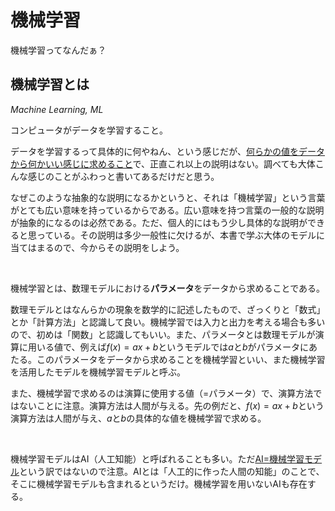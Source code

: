 # 機械学習

機械学習ってなんだぁ？

## 機械学習とは

*Machine Learning, ML*

コンピュータがデータを学習すること。

データを学習するって具体的に何やねん、という感じだが、<u>何らかの値をデータから何かいい感じに求めること</u>で、正直これ以上の説明はない。調べても大体こんな感じのことがふわっと書いてあるだけだと思う。

なぜこのような抽象的な説明になるかというと、それは「機械学習」という言葉がとても広い意味を持っているからである。広い意味を持つ言葉の一般的な説明が抽象的になるのは必然である。ただ、個人的にはもう少し具体的な説明ができると思っている。その説明は多少一般性に欠けるが、本書で学ぶ大体のモデルに当てはまるので、今からその説明をしよう。

<br>

機械学習とは、数理モデルにおける**パラメータ**をデータから求めることである。

数理モデルとはなんらかの現象を数学的に記述したもので、ざっくりと「数式」とか「計算方法」と認識して良い。機械学習では入力と出力を考える場合も多いので、初めは「関数」と認識してもいい。また、パラメータとは数理モデルが演算に用いる値で、例えば$f(x)=ax+b$というモデルでは$a$と$b$がパラメータにあたる。このパラメータをデータから求めることを機械学習といい、また機械学習を活用したモデルを機械学習モデルと呼ぶ。

また、機械学習で求めるのは演算に使用する値（=パラメータ）で、演算方法ではないことに注意。演算方法は人間が与える。先の例だと、$f(x)=ax+b$という演算方法は人間が与え、$a$と$b$の具体的な値を機械学習で求める。

<br>

機械学習モデルはAI（人工知能）と呼ばれることも多い。ただ<u>AI=機械学習モデル</u>という訳ではないので注意。AIとは「人工的に作った人間の知能」のことで、そこに機械学習モデルも含まれるというだけ。機械学習を用いないAIも存在する。
